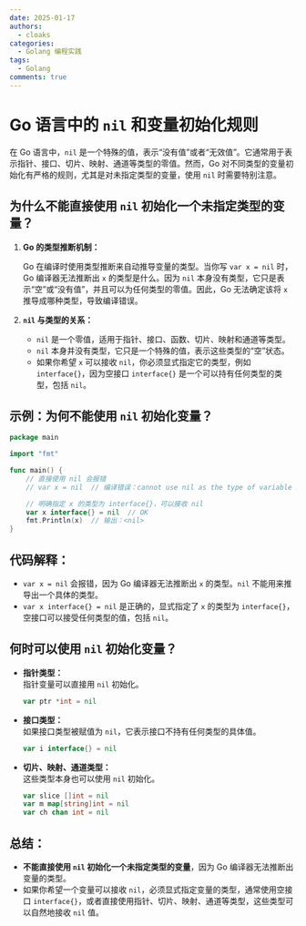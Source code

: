 ```yaml
---
date: 2025-01-17
authors:
  - cloaks
categories:
  - Golang 编程实践
tags:
  - Golang
comments: true
---
```


# Go 语言中的 `nil` 和变量初始化规则

在 Go 语言中，`nil` 是一个特殊的值，表示“没有值”或者“无效值”。它通常用于表示指针、接口、切片、映射、通道等类型的零值。然而，Go 对不同类型的变量初始化有严格的规则，尤其是对未指定类型的变量，使用 `nil` 时需要特别注意。

## 为什么不能直接使用 `nil` 初始化一个未指定类型的变量？

1. **Go 的类型推断机制：**

   Go 在编译时使用类型推断来自动推导变量的类型。当你写 `var x = nil` 时，Go 编译器无法推断出 `x` 的类型是什么。因为 `nil` 本身没有类型，它只是表示“空”或“没有值”，并且可以为任何类型的零值。因此，Go 无法确定该将 `x` 推导成哪种类型，导致编译错误。

2. **`nil` 与类型的关系：**

    - `nil` 是一个零值，适用于指针、接口、函数、切片、映射和通道等类型。
    - `nil` 本身并没有类型，它只是一个特殊的值，表示这些类型的“空”状态。
    - 如果你希望 `x` 可以接收 `nil`，你必须显式指定它的类型，例如 `interface{}`，因为空接口 `interface{}` 是一个可以持有任何类型的类型，包括 `nil`。

## 示例：为何不能使用 `nil` 初始化变量？

```go
package main

import "fmt"

func main() {
    // 直接使用 nil 会报错
    // var x = nil  // 编译错误：cannot use nil as the type of variable x

    // 明确指定 x 的类型为 interface{}，可以接收 nil
    var x interface{} = nil  // OK
    fmt.Println(x)  // 输出：<nil>
}
```

## 代码解释：

- `var x = nil` 会报错，因为 Go 编译器无法推断出 `x` 的类型。`nil` 不能用来推导出一个具体的类型。
- `var x interface{} = nil` 是正确的，显式指定了 `x` 的类型为 `interface{}`，空接口可以接受任何类型的值，包括 `nil`。

## 何时可以使用 `nil` 初始化变量？

- **指针类型：**  
  指针变量可以直接用 `nil` 初始化。
  ```go
  var ptr *int = nil
  ```

- **接口类型：**  
  如果接口类型被赋值为 `nil`，它表示接口不持有任何类型的具体值。
  ```go
  var i interface{} = nil
  ```

- **切片、映射、通道类型：**  
  这些类型本身也可以使用 `nil` 初始化。
  ```go
  var slice []int = nil
  var m map[string]int = nil
  var ch chan int = nil
  ```

## 总结：

- **不能直接使用 `nil` 初始化一个未指定类型的变量**，因为 Go 编译器无法推断出变量的类型。
- 如果你希望一个变量可以接收 `nil`，必须显式指定变量的类型，通常使用空接口 `interface{}`，或者直接使用指针、切片、映射、通道等类型，这些类型可以自然地接收 `nil` 值。
